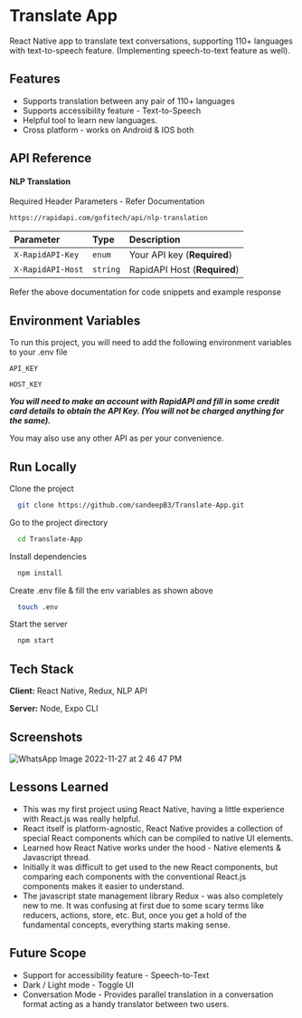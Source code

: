 # Translate App
React Native app to translate text conversations, supporting 110+ languages with text-to-speech feature. (Implementing speech-to-text feature as well).


## Features
- Supports translation between any pair of 110+ languages
- Supports accessibility feature - Text-to-Speech
- Helpful tool to learn new languages.
- Cross platform - works on Android & IOS both


## API Reference

#### NLP Translation

Required Header Parameters - Refer Documentation
```http
https://rapidapi.com/gofitech/api/nlp-translation
```

| Parameter | Type     | Description                |
| :-------- | :------- | :------------------------- |
| `X-RapidAPI-Key` | `enum` | Your API key (**Required**) |
| `X-RapidAPI-Host` | `string` | RapidAPI Host (**Required**)|

Refer the above documentation for code snippets and example response


## Environment Variables

To run this project, you will need to add the following environment variables to your .env file

`API_KEY`

`HOST_KEY`

***You will need to make an account with RapidAPI and fill in some credit card details to obtain the API Key. (You will not be charged anything for the same).***

You may also use any other API as per your convenience.


## Run Locally

Clone the project

```bash
  git clone https://github.com/sandeepB3/Translate-App.git
```

Go to the project directory

```bash
  cd Translate-App
```

Install dependencies

```bash
  npm install
```

Create .env file & fill the env variables as shown above

```bash
  touch .env
```

Start the server

```bash
  npm start
```


## Tech Stack

**Client:** React Native, Redux, NLP API

**Server:** Node, Expo CLI


## Screenshots
![WhatsApp Image 2022-11-27 at 2 46 47 PM](https://user-images.githubusercontent.com/107111616/204127789-3c96ece2-505b-4d3e-821e-81d0200b205d.jpeg)



## Lessons Learned

- This was my first project using React Native, having a little experience with React.js was really helpful.
- React itself is platform-agnostic, React Native provides a collection of special React components which can be compiled to native UI elements.
- Learned how React Native works under the hood - Native elements & Javascript thread.
- Initially it was difficult to get used to the new React components, but comparing each components with the conventional React.js components makes it easier to understand. 
- The javascript state management library Redux - was also completely new to me. It was confusing at first due to some scary terms like reducers, actions, store, etc. But, once you get a hold of the fundamental concepts, everything starts making sense.


## Future Scope

- Support for accessibility feature - Speech-to-Text 
- Dark / Light mode - Toggle UI
- Conversation Mode - Provides parallel translation in a conversation format acting as a handy translator between two users.

